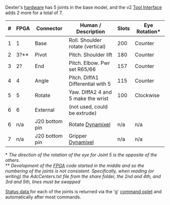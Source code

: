 Dexter's [hardware](Hardware) has 5 joints in the base model, and the v2 [Tool Interface](End-Effectors) adds 2 more for a total of 7.

|#	|FPGA	|Connector	|Human / Description            	|Slots	|Eye Rotation* |
| ----  | ----- | ------------- | ------------------------------------- | ----- | ------------ |
|1	|1	|Base		|Roll. Shoulder rotate (vertical)      	| 200	|Counter	
|2	|3?**	|Pivot		|Pitch. Shoulder lift	               	| 180	|Counter	
|3	|2?	|End		|Pitch. Elbow. Pwr set R65/66       	| 157	|Counter	
|4	|4	|Angle		|Pitch.  DiffA1 Differential with 5 	| 115	|Counter	
|5	|5	|Rotate		|Yaw.  DIffA2 4 and 5 make the wrist	| 100	|Clockwise	
|6	|6	|External	|(not used, could be extrude)		|	|
|6	| n/a	|J20 bottom pin	|Rotate [Dynamixel](End-Effector-Servos)| n/a	| n/a
|7	| n/a	|J20 bottom pin	|Gripper [Dynamixel](End-Effector-Servos)| n/a	| n/a

\* _The direction of the rotation of the eye for Joint 5 is the opposite of the others._<BR>
** _Development of the [FPGA](Gateware) code started in the middle and so the numbering of the joints is not consistent. Specifically, when reading (or writing) the AdcCenters.txt file from the share folder, the 2nd and 4th, and 3rd and 5th, lines must be swapped_

[Status data ](status-data) for each of the joints is returned via the 'g' [command oplet](Command-oplet-instruction) and automatically after most commands. 